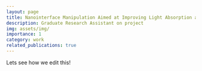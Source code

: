 ```yaml
---
layout: page
title: Nanointerface Manipulation Aimed at Improving Light Absorption and Charge Carrier Separation in Heterostructural Photocatalysts
description: Graduate Research Assistant on project
img: assets/img/
importance: 1
category: work
related_publications: true
---
```


Lets see how we edit this!

